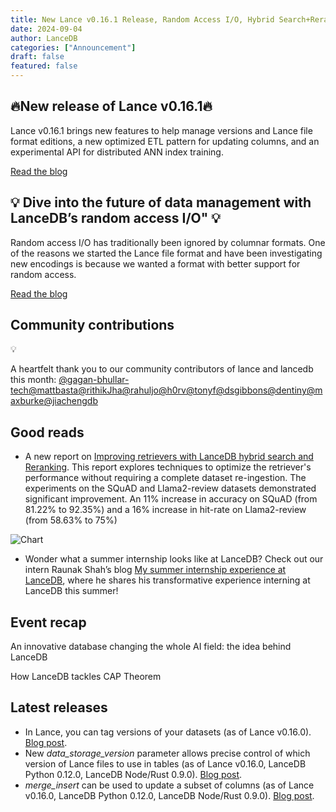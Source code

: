 ```yaml
---
title: New Lance v0.16.1 Release, Random Access I/O, Hybrid Search+Reranking Report
date: 2024-09-04
author: LanceDB
categories: ["Announcement"]
draft: false
featured: false
---
```


## 🔥New release of Lance v0.16.1🔥

Lance v0.16.1 brings new features to help manage versions and Lance file format editions, a new optimized ETL pattern for updating columns, and an experimental API for distributed ANN index training. 

[Read the blog](__GHOST_URL__/lance-v0-16-1-feature-roundup/)

## 💡 Dive into the future of data management with LanceDB’s random access I/O" 💡

Random access I/O has traditionally been ignored by columnar formats. One of the reasons we started the Lance file format and have been investigating new encodings is because we wanted a format with better support for random access. 

[Read the blog](__GHOST_URL__/the-case-for-random-access-i-o/)

## Community contributions

💡

A heartfelt thank you to our community contributors of lance and lancedb this month: [@gagan-bhullar-tech](https://github.com/gagan-bhullar-tech)[@mattbasta](https://github.com/mattbasta)[@rithikJha](https://github.com/rithikJha)[@rahuljo](https://github.com/rahuljo)[@h0rv](https://github.com/h0rv)[@tonyf](https://github.com/tonyf)[@dsgibbons](https://github.com/dsgibbons)[@dentiny](https://github.com/dentiny)[@maxburke](https://github.com/maxburke)[@jiachengdb](https://github.com/jiachengdb)

## Good reads

- A new report on [Improving retrievers with LanceDB hybrid search and Reranking](__GHOST_URL__/hybrid-search-and-reranking-report/). This report explores techniques to optimize the retriever's performance without requiring a complete dataset re-ingestion. The experiments on the SQuAD and Llama2-review datasets demonstrated significant improvement. An 11% increase in accuracy on SQuAD (from 81.22% to 92.35%) and a 16% increase in hit-rate on Llama2-review (from 58.63% to 75%) 

![Chart](https://lh7-rt.googleusercontent.com/docsz/AD_4nXdHhOSMMdmntKAZaPaW-Z4CD8iFFbRIJPr81X25R4ZHTv2ahtvmTroWMb-k7g3hCEipGv3_lXSyEhqiXU8_iniS2ZQSrsng4RBiYEwSG9zfxQeupb-C3RjVyUBVTvZez_GR6i9ir4YS-CPB9MpNxiTOPm9M?key=a_P4AHsxibRE0-uJOiPNww)
- Wonder what a summer internship looks like at LanceDB? Check out our intern Raunak Shah’s blog [My summer internship experience at LanceDB](__GHOST_URL__/my-summer-internship-experience-at-lancedb-2/), where he shares his transformative experience interning at LanceDB this summer!

## Event recap

An innovative database changing the whole AI field: the idea behind LanceDB

How LanceDB tackles CAP Theorem

## Latest releases

- In Lance, you can tag versions of your datasets (as of Lance v0.16.0). [Blog post](__GHOST_URL__/lance-v0-16-1-feature-roundup/#version-tags).
- New *data_storage_version* parameter allows precise control of which version of Lance files to use in tables (as of Lance v0.16.0, LanceDB Python 0.12.0, LanceDB Node/Rust 0.9.0). [Blog post](__GHOST_URL__/lance-v0-16-1-feature-roundup/#v2-format-versioning-api).
- *merge_insert* can be used to update a subset of columns (as of Lance v0.16.0, LanceDB Python 0.12.0, LanceDB Node/Rust 0.9.0). [Blog post](__GHOST_URL__/lance-v0-16-1-feature-roundup/#update-subcolumns-with-mergeinsert).
